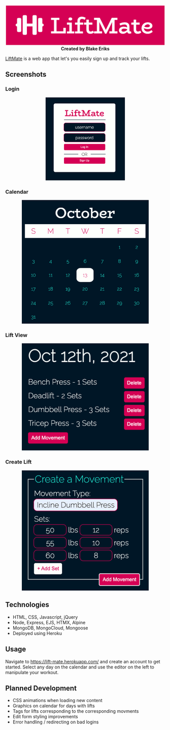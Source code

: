 <p align="center"><img width="500" src="./public/img/logo.png"/><b>Created by Blake Eriks</b></p>

[LiftMate](https://lift-mate.herokuapp.com/) is a web app that let's you easily sign up and track your lifts.

## Screenshots

### Login

<p align="center"><img width="250" src="./public/img/login.png"/></p>

### Calendar

<p align="center"><img width="400" src="./public/img/calendar.png"/></p>

### Lift View

<p align="center"><img width="400" src="./public/img/liftView.png"/></p>

### Create Lift

<p align="center"><img width="400" src="./public/img/createMovement.png"/></p>

## Technologies

* HTML, CSS, Javascript, jQuery
* Node, Express, EJS, HTMX, Alpine
* MongoDB, MongoCloud, Mongoose
* Deployed using Heroku

## Usage

Navigate to https://lift-mate.herokuapp.com/ and create an account to get started. Select any day on the calendar and use the editor on the left to manipulate your workout.

## Planned Development

* CSS animations when loading new content
* Graphics on calendar for days with lifts
* Tags for lifts corresponding to the corresponding movments
* Edit form styling improvements
* Error handling / redirecting on bad logins





















